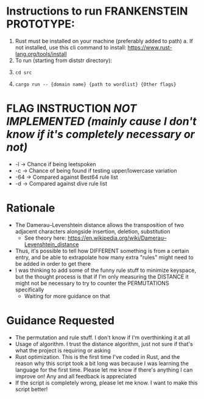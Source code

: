 # Instructions to run **FRANKENSTEIN PROTOTYPE**:

1. Rust must be installed on your machine (preferably added to path)
    a. If not installed, use this cli command to install: https://www.rust-lang.org/tools/install
2. To run (starting from diststr directory):
3.     cd src
4.     cargo run -- {domain name} {path to wordlist} {Other flags}
# FLAG INSTRUCTION ***NOT IMPLEMENTED (mainly cause I don't know if it's completely necessary or not)***
- -l -> Chance if being leetspoken
- -c -> Chance of being found if testing upper/lowercase variation
- -64 -> Compared against Best64 rule list
- -d -> Compared against dive rule list

# Rationale
- The Damerau–Levenshtein distance allows the transposition of two adjacent characters alongside insertion, deletion, substitution
    - See theory here: https://en.wikipedia.org/wiki/Damerau–Levenshtein_distance
- Thus, it's possible to tell how DIFFERENT something is from a certain entry, and be able to extrapolate how many extra "rules" might need to be added in order to get there
- I was thinking to add some of the funny rule stuff to minimize keyspace, but the thought process is that if I'm only measuring the DISTANCE it might not be necessary to try to counter the PERMUTATIONS specifically
    - Waiting for more guidance on that

# Guidance Requested
- The permutation and rule stuff. I don't know if I'm overthinking it at all
- Usage of algorithm. I trust the distance algorithm, just not sure if that's what the project is requiring or asking
- Rust optimization. This is the first time I've coded in Rust, and the reason why this script took a bit long was because I was learning the language for the first time. Please let me know if there's anything I can improve on! Any and all feedback is appreciated
- If the script is completely wrong, please let me know. I want to make this script better!

